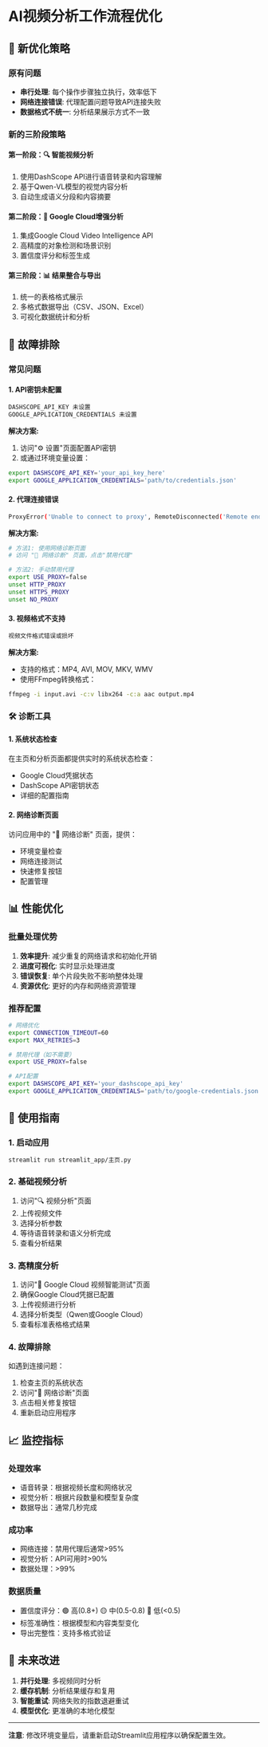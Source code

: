 # AI视频分析工作流程优化

## 🚀 新优化策略

### 原有问题
- **串行处理**: 每个操作步骤独立执行，效率低下
- **网络连接错误**: 代理配置问题导致API连接失败
- **数据格式不统一**: 分析结果展示方式不一致

### 新的三阶段策略

#### 第一阶段：🔍 智能视频分析
1. 使用DashScope API进行语音转录和内容理解
2. 基于Qwen-VL模型的视觉内容分析
3. 自动生成语义分段和内容摘要

#### 第二阶段：🔬 Google Cloud增强分析
1. 集成Google Cloud Video Intelligence API
2. 高精度的对象检测和场景识别
3. 置信度评分和标签生成

#### 第三阶段：📊 结果整合与导出
1. 统一的表格格式展示
2. 多格式数据导出（CSV、JSON、Excel）
3. 可视化数据统计和分析

## 🔧 故障排除

### 常见问题

#### 1. API密钥未配置
```bash
DASHSCOPE_API_KEY 未设置
GOOGLE_APPLICATION_CREDENTIALS 未设置
```

**解决方案:**
1. 访问"⚙️ 设置"页面配置API密钥
2. 或通过环境变量设置：
```bash
export DASHSCOPE_API_KEY='your_api_key_here'
export GOOGLE_APPLICATION_CREDENTIALS='path/to/credentials.json'
```

#### 2. 代理连接错误
```bash
ProxyError('Unable to connect to proxy', RemoteDisconnected('Remote end closed connection without response'))
```

**解决方案:**
```bash
# 方法1: 使用网络诊断页面
# 访问 "🔧 网络诊断" 页面，点击"禁用代理"

# 方法2: 手动禁用代理
export USE_PROXY=false
unset HTTP_PROXY
unset HTTPS_PROXY
unset NO_PROXY
```

#### 3. 视频格式不支持
```bash
视频文件格式错误或损坏
```

**解决方案:**
- 支持的格式：MP4, AVI, MOV, MKV, WMV
- 使用FFmpeg转换格式：
```bash
ffmpeg -i input.avi -c:v libx264 -c:a aac output.mp4
```

### 🛠️ 诊断工具

#### 1. 系统状态检查
在主页和分析页面都提供实时的系统状态检查：
- Google Cloud凭据状态
- DashScope API密钥状态
- 详细的配置指南

#### 2. 网络诊断页面
访问应用中的 "🔧 网络诊断" 页面，提供：
- 环境变量检查
- 网络连接测试
- 快速修复按钮
- 配置管理

## 📊 性能优化

### 批量处理优势
1. **效率提升**: 减少重复的网络请求和初始化开销
2. **进度可视化**: 实时显示处理进度
3. **错误恢复**: 单个片段失败不影响整体处理
4. **资源优化**: 更好的内存和网络资源管理

### 推荐配置
```bash
# 网络优化
export CONNECTION_TIMEOUT=60
export MAX_RETRIES=3

# 禁用代理（如不需要）
export USE_PROXY=false

# API配置
export DASHSCOPE_API_KEY='your_dashscope_api_key'
export GOOGLE_APPLICATION_CREDENTIALS='path/to/google-credentials.json'
```

## 🎯 使用指南

### 1. 启动应用
```bash
streamlit run streamlit_app/主页.py
```

### 2. 基础视频分析
1. 访问"🔍 视频分析"页面
2. 上传视频文件
3. 选择分析参数
4. 等待语音转录和语义分析完成
5. 查看分析结果

### 3. 高精度分析
1. 访问"🔬 Google Cloud 视频智能测试"页面
2. 确保Google Cloud凭据已配置
3. 上传视频进行分析
4. 选择分析类型（Qwen或Google Cloud）
5. 查看标准表格格式结果

### 4. 故障排除
如遇到连接问题：
1. 检查主页的系统状态
2. 访问"🔧 网络诊断"页面
3. 点击相关修复按钮
4. 重新启动应用程序

## 📈 监控指标

### 处理效率
- 语音转录：根据视频长度和网络状况
- 视觉分析：根据片段数量和模型复杂度
- 数据导出：通常几秒完成

### 成功率
- 网络连接：禁用代理后通常>95%
- 视觉分析：API可用时>90%
- 数据处理：>99%

### 数据质量
- 置信度评分：🟢 高(0.8+) 🟡 中(0.5-0.8) 🔴 低(<0.5)
- 标签准确性：根据模型和内容类型变化
- 导出完整性：支持多格式验证

## 🔮 未来改进

1. **并行处理**: 多视频同时分析
2. **缓存机制**: 分析结果缓存和复用
3. **智能重试**: 网络失败的指数退避重试
4. **模型优化**: 更准确的本地化模型

---

**注意**: 修改环境变量后，请重新启动Streamlit应用程序以确保配置生效。 